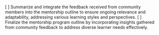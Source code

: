 [ ] Summarize and integrate the feedback received from community members into the mentorship outline to ensure ongoing relevance and adaptability, addressing various learning styles and perspectives.
[ ] Finalize the mentorship program outline by incorporating insights gathered from community feedback to address diverse learner needs effectively.